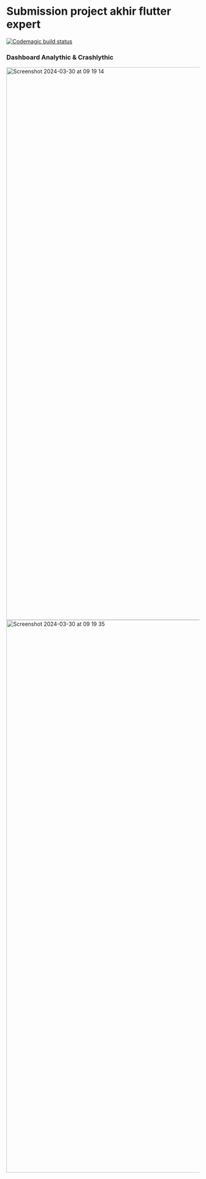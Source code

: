 # Submission project akhir flutter expert
[![Codemagic build status](https://api.codemagic.io/apps/6607c31dd6d004e3bb336302/ditonton/status_badge.svg)](https://codemagic.io/apps/6607c31dd6d004e3bb336302/ditonton/latest_build)

### Dashboard Analythic & Crashlythic 
<img width="1440" alt="Screenshot 2024-03-30 at 09 19 14" src="https://github.com/dewangga18/ditonton/assets/60208227/e9e10719-0526-4b5f-a094-450b364fe6f2">
<img width="1440" alt="Screenshot 2024-03-30 at 09 19 35" src="https://github.com/dewangga18/ditonton/assets/60208227/823004f8-40b8-4f69-8f09-904578640dee">
